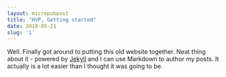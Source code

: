 ```yaml
---
layout: micropubpost
title: "HVP, Getting started"
date: 2019-05-21
slug: '1'
---
```


Well.
Finally got around to putting this old website together.
Neat thing about it - powered by [Jekyll](http://jekyllrb.com) and I can use Markdown to author my posts.
It actually is a lot easier than I thought it was going to be.
